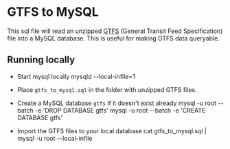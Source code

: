 # GTFS to MySQL

This sql file will read an unzipped [GTFS](https://developers.google.com/transit/gtfs/) (General Transit Feed Specification) file into a MySQL database. This is useful for making GTFS data queryable.

## Running locally

* Start mysql locally
    mysqld --local-infile=1

* Place `gtfs_to_mysql.sql` in the folder with unzipped GTFS files.

* Create a MySQL database `gtfs` if it doesn't exist already
    mysql -u root --batch -e 'DROP DATABASE gtfs'
    mysql -u root --batch -e 'CREATE DATABASE gtfs'

* Import the GTFS files to your local database
    cat gtfs_to_mysql.sql | mysql -u root --local-infile

